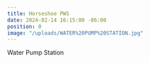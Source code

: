 ```yaml
---
title: Horseshoe PWS
date: 2024-02-14 16:15:00 -06:00
position: 0
image: "/uploads/WATER%20PUMP%20STATION.jpg"
---
```


Water Pump Station